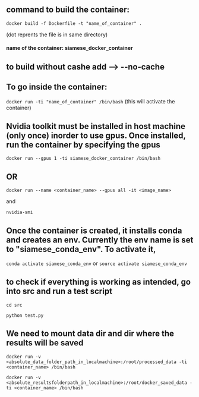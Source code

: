## command to build the container:

`docker build -f Dockerfile -t "name_of_container" . `

(dot reprents the file is in same directory)

#### name of the container: siamese_docker_container
## to build without cashe add --> --no-cache

## To go inside the container:
`docker run -ti "name_of_container" /bin/bash` (this will activate the container)

## Nvidia toolkit must be installed in host machine (only once) inorder to use gpus. Once installed, run the container by specifying the gpus
`docker run --gpus 1 -ti siamese_docker_container /bin/bash`

## OR

`docker run --name <container_name> --gpus all -it <image_name>`

and

`nvidia-smi`

## Once the container is created, it installs conda and creates an env. Currently the env name is set to "siamese_conda_env". To activate it,

`conda activate siamese_conda_env`  or
`source activate siamese_conda_env`

## to check if everything is working as intended, go into src and run a test script

`cd src`

`python test.py`


## We need to mount data dir and dir where the results will be saved
`docker run -v <absolute_data_folder_path_in_localmachine>:/root/processed_data -ti <container_name> /bin/bash`

`docker run -v <absolute_resultsfolderpath_in_localmachine>:/root/docker_saved_data -ti <container_name> /bin/bash`
